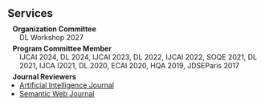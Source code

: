 <h1 id="services"></h1>

<h2 style="margin: 60px 0px 10px;">Services</h2>

<h4 style="margin:0 10px 0;">Organization Committee</h4>

<ul style="margin:0 0 5px;">
  DL Workshop 2027
</ul>

<h4 style="margin:0 10px 0;">Program Committee Member</h4>

<ul style="margin:0 0 5px;">
  IJCAI 2024, DL 2024, IJCAI 2023, DL 2022, IJCAI 2022, SOQE 2021, DL 2021, IJCA I2021, DL 2020, ECAI 2020, HQA 2019, JDSEParis 2017
  
</ul>


<h4 style="margin:0 10px 0;">Journal Reviewers</h4>

<ul style="margin:0 0 20px;">
  <li><a href="https://aij.ijcai.org/"><autocolor>Artificial Intelligence Journal</autocolor></a></li>
  <li><a href="https://www.semantic-web-journal.net/"><autocolor>Semantic Web Journal</autocolor></a></li>
  
</ul>
